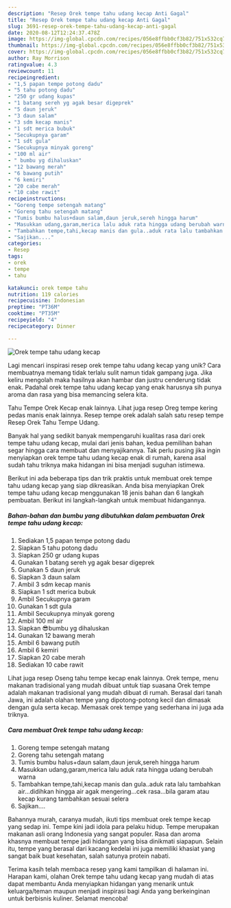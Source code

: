 ```yaml
---
description: "Resep Orek tempe tahu udang kecap Anti Gagal"
title: "Resep Orek tempe tahu udang kecap Anti Gagal"
slug: 3691-resep-orek-tempe-tahu-udang-kecap-anti-gagal
date: 2020-08-12T12:24:37.478Z
image: https://img-global.cpcdn.com/recipes/056e8ffbb0cf3b82/751x532cq70/orek-tempe-tahu-udang-kecap-foto-resep-utama.jpg
thumbnail: https://img-global.cpcdn.com/recipes/056e8ffbb0cf3b82/751x532cq70/orek-tempe-tahu-udang-kecap-foto-resep-utama.jpg
cover: https://img-global.cpcdn.com/recipes/056e8ffbb0cf3b82/751x532cq70/orek-tempe-tahu-udang-kecap-foto-resep-utama.jpg
author: Ray Morrison
ratingvalue: 4.3
reviewcount: 11
recipeingredient:
- "1,5 papan tempe potong dadu"
- "5 tahu potong dadu"
- "250 gr udang kupas"
- "1 batang sereh yg agak besar digeprek"
- "5 daun jeruk"
- "3 daun salam"
- "3 sdm kecap manis"
- "1 sdt merica bubuk"
- "Secukupnya garam"
- "1 sdt gula"
- "Secukupnya minyak goreng"
- "100 ml air"
- " bumbu yg dihaluskan"
- "12 bawang merah"
- "6 bawang putih"
- "6 kemiri"
- "20 cabe merah"
- "10 cabe rawit"
recipeinstructions:
- "Goreng tempe setengah matang"
- "Goreng tahu setengah matang"
- "Tumis bumbu halus+daun salam,daun jeruk,sereh hingga harum"
- "Masukkan udang,garam,merica lalu aduk rata hingga udang berubah warna"
- "Tambahkan tempe,tahi,kecap manis dan gula..aduk rata lalu tambahkan air...didihkan hingga air agak mengering...cek rasa...bila garam atau kecap kurang tambahkan sesuai selera"
- "Sajikan...."
categories:
- Resep
tags:
- orek
- tempe
- tahu

katakunci: orek tempe tahu 
nutrition: 119 calories
recipecuisine: Indonesian
preptime: "PT36M"
cooktime: "PT35M"
recipeyield: "4"
recipecategory: Dinner

---
```



![Orek tempe tahu udang kecap](https://img-global.cpcdn.com/recipes/056e8ffbb0cf3b82/751x532cq70/orek-tempe-tahu-udang-kecap-foto-resep-utama.jpg)

Lagi mencari inspirasi resep orek tempe tahu udang kecap yang unik? Cara membuatnya memang tidak terlalu sulit namun tidak gampang juga. Jika keliru mengolah maka hasilnya akan hambar dan justru cenderung tidak enak. Padahal orek tempe tahu udang kecap yang enak harusnya sih punya aroma dan rasa yang bisa memancing selera kita.

Tahu Tempe Orek Kecap enak lainnya. Lihat juga resep Oreg tempe kering pedas manis enak lainnya. Resep tempe orek adalah salah satu resep tempe Resep Orek Tahu Tempe Udang.

Banyak hal yang sedikit banyak mempengaruhi kualitas rasa dari orek tempe tahu udang kecap, mulai dari jenis bahan, kedua pemilihan bahan segar hingga cara membuat dan menyajikannya. Tak perlu pusing jika ingin menyiapkan orek tempe tahu udang kecap enak di rumah, karena asal sudah tahu triknya maka hidangan ini bisa menjadi suguhan istimewa.


Berikut ini ada beberapa tips dan trik praktis untuk membuat orek tempe tahu udang kecap yang siap dikreasikan. Anda bisa menyiapkan Orek tempe tahu udang kecap menggunakan 18 jenis bahan dan 6 langkah pembuatan. Berikut ini langkah-langkah untuk membuat hidangannya.

<!--inarticleads1-->

##### Bahan-bahan dan bumbu yang dibutuhkan dalam pembuatan Orek tempe tahu udang kecap:

1. Sediakan 1,5 papan tempe potong dadu
1. Siapkan 5 tahu potong dadu
1. Siapkan 250 gr udang kupas
1. Gunakan 1 batang sereh yg agak besar digeprek
1. Gunakan 5 daun jeruk
1. Siapkan 3 daun salam
1. Ambil 3 sdm kecap manis
1. Siapkan 1 sdt merica bubuk
1. Ambil Secukupnya garam
1. Gunakan 1 sdt gula
1. Ambil Secukupnya minyak goreng
1. Ambil 100 ml air
1. Siapkan  😎bumbu yg dihaluskan
1. Gunakan 12 bawang merah
1. Ambil 6 bawang putih
1. Ambil 6 kemiri
1. Siapkan 20 cabe merah
1. Sediakan 10 cabe rawit


Lihat juga resep Oseng tahu tempe kecap enak lainnya. Orek tempe, menu makanan tradisional yang mudah dibuat untuk tiap suasana Orek tempe adalah makanan tradisional yang mudah dibuat di rumah. Berasal dari tanah Jawa, ini adalah olahan tempe yang dipotong-potong kecil dan dimasak dengan gula serta kecap. Memasak orek tempe yang sederhana ini juga ada triknya. 

<!--inarticleads2-->

##### Cara membuat Orek tempe tahu udang kecap:

1. Goreng tempe setengah matang
1. Goreng tahu setengah matang
1. Tumis bumbu halus+daun salam,daun jeruk,sereh hingga harum
1. Masukkan udang,garam,merica lalu aduk rata hingga udang berubah warna
1. Tambahkan tempe,tahi,kecap manis dan gula..aduk rata lalu tambahkan air...didihkan hingga air agak mengering...cek rasa...bila garam atau kecap kurang tambahkan sesuai selera
1. Sajikan....


Bahannya murah, caranya mudah, ikuti tips membuat orek tempe kecap yang sedap ini. Tempe kini jadi idola para pelaku hidup. Tempe merupakan makanan asli orang Indonesia yang sangat populer. Rasa dan aroma khasnya membuat tempe jadi hidangan yang bisa dinikmati siapapun. Selain itu, tempe yang berasal dari kacang kedelai ini juga memiliki khasiat yang sangat baik buat kesehatan, salah satunya protein nabati. 

Terima kasih telah membaca resep yang kami tampilkan di halaman ini. Harapan kami, olahan Orek tempe tahu udang kecap yang mudah di atas dapat membantu Anda menyiapkan hidangan yang menarik untuk keluarga/teman maupun menjadi inspirasi bagi Anda yang berkeinginan untuk berbisnis kuliner. Selamat mencoba!
